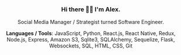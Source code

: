 <center>

### Hi there 👋🏻 I'm Alex.

Social Media Manager / Strategist turned Software Engineer.

**Languages / Tools**: JavaScript, Python, React.js, React Native, Redux, Node.js, Express, Amazon S3, Sqlite3, SQLAlchemy, Sequelize, Flask, Websockets, SQL, HTML, CSS, Git

<!--
**alexandratai/alexandratai** is a ✨ _special_ ✨ repository because its `README.md` (this file) appears on your GitHub profile.

Here are some ideas to get you started:

- 🔭 I’m currently working on ...
- 🌱 I’m currently learning ...
- 👯 I’m looking to collaborate on ...
- 🤔 I’m looking for help with ...
- 💬 Ask me about ...
- 📫 How to reach me: ...
- 😄 Pronouns: ...
- ⚡ Fun fact: ...
-->

</center>

